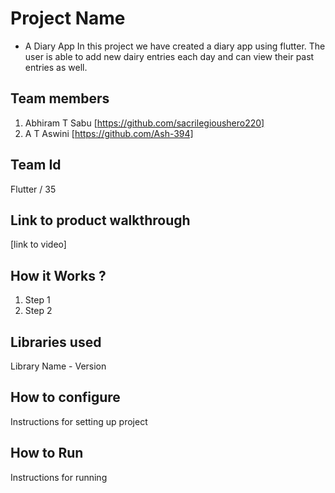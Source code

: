 # Project Name
- A Diary App 
In this project we have created a diary app using flutter.
The user is able to add new dairy entries each day and can view their past entries as well.

## Team members
1. Abhiram T Sabu [https://github.com/sacrilegioushero220]
2. A T Aswini [https://github.com/Ash-394]

## Team Id
Flutter / 35

## Link to product walkthrough
[link to video]

## How it Works ?
1. Step 1
2. Step 2

## Libraries used
Library Name - Version

## How to configure
Instructions for setting up project

## How to Run
Instructions for running
    
